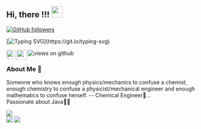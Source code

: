 ## Hi, there   !!!   <img src="https://github.com/TheDudeThatCode/TheDudeThatCode/blob/master/Assets/Hi.gif" width="29px">
[![GitHub followers](https://img.shields.io/github/followers/shriyasankhyan.svg?style=social&label=Followers)](https://github.com/shriyasankhyan?tab=followers)

[![Typing SVG](https://readme-typing-svg.herokuapp.com?font=Architects+Daughter&color=C64B86&size=30&lines=I+am+Shriya;)](https://git.io/typing-svg)

<img src="https://komarev.com/ghpvc/?username=shriyasankhyan&label=Views&color=green&style=flat-square" alt="views on github" />
<a href="https://www.linkedin.com/in/shriya-sankhyan-6717151a9/">
  <img align="left" width="24px" src="https://cdn.jsdelivr.net/npm/simple-icons@v3/icons/linkedin.svg"  />
</a>
<a href="https://twitter.com/shriya_sankhyan">
  <img align="left" width="26px" src="https://cdn.jsdelivr.net/npm/simple-icons@v3/icons/twitter.svg" />
</a>
<br />


### About Me 🚀
  Someone who knows enough physics/mechanics to confuse a chemist, enough chemistry to confuse a physicist/mechanical engineer and enough mathematics to confuse herself. -- Chemical Engineer🧪... </br>
   Passionate about Java👩‍💻 </br>
  
  

<img src="https://github-readme-stats.vercel.app/api?username=shriyasankhyan&&show_icons=true&count_private=true&theme=algolia"><br><img src="https://github-readme-streak-stats.herokuapp.com/?user=shriyasankhyan&theme=algolia"/>
<img src ="https://visitor-badge.laobi.icu/badge?page_id=shriyasankhyan.shriyasankhyan">

      
   
     
